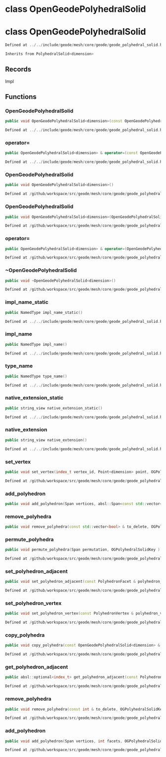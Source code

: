 # class OpenGeodePolyhedralSolid

# class OpenGeodePolyhedralSolid

```cpp
Defined at ../../include/geode/mesh/core/geode/geode_polyhedral_solid.h#41
```

```cpp
Inherits from PolyhedralSolid<dimension>
```



## Records

Impl



## Functions

### OpenGeodePolyhedralSolid

```cpp
public void OpenGeodePolyhedralSolid<dimension>(const OpenGeodePolyhedralSolid<dimension> & )
```

```cpp
Defined at ../../include/geode/mesh/core/geode/geode_polyhedral_solid.h#43
```

### operator=

```cpp
public OpenGeodePolyhedralSolid<dimension> & operator=(const OpenGeodePolyhedralSolid<dimension> & )
```

```cpp
Defined at ../../include/geode/mesh/core/geode/geode_polyhedral_solid.h#43
```

### OpenGeodePolyhedralSolid

```cpp
public void OpenGeodePolyhedralSolid<dimension>()
```

```cpp
Defined at /github/workspace/src/geode/mesh/core/geode/geode_polyhedral_solid.cpp#410
```

### OpenGeodePolyhedralSolid

```cpp
public void OpenGeodePolyhedralSolid<dimension>(OpenGeodePolyhedralSolid<dimension> && other)
```

```cpp
Defined at /github/workspace/src/geode/mesh/core/geode/geode_polyhedral_solid.cpp#416
```

### operator=

```cpp
public OpenGeodePolyhedralSolid<dimension> & operator=(OpenGeodePolyhedralSolid<dimension> && other)
```

```cpp
Defined at /github/workspace/src/geode/mesh/core/geode/geode_polyhedral_solid.cpp#424
```

### ~OpenGeodePolyhedralSolid

```cpp
public void ~OpenGeodePolyhedralSolid<dimension>()
```

```cpp
Defined at /github/workspace/src/geode/mesh/core/geode/geode_polyhedral_solid.cpp#434
```

### impl_name_static

```cpp
public NamedType impl_name_static()
```

```cpp
Defined at ../../include/geode/mesh/core/geode/geode_polyhedral_solid.h#56
```

### impl_name

```cpp
public NamedType impl_name()
```

```cpp
Defined at ../../include/geode/mesh/core/geode/geode_polyhedral_solid.h#62
```

### type_name

```cpp
public NamedType type_name()
```

```cpp
Defined at ../../include/geode/mesh/core/geode/geode_polyhedral_solid.h#67
```

### native_extension_static

```cpp
public string_view native_extension_static()
```

```cpp
Defined at ../../include/geode/mesh/core/geode/geode_polyhedral_solid.h#72
```

### native_extension

```cpp
public string_view native_extension()
```

```cpp
Defined at ../../include/geode/mesh/core/geode/geode_polyhedral_solid.h#79
```

### set_vertex

```cpp
public void set_vertex(index_t vertex_id, Point<dimension> point, OGPolyhedralSolidKey )
```

```cpp
Defined at /github/workspace/src/geode/mesh/core/geode/geode_polyhedral_solid.cpp#439
```

### add_polyhedron

```cpp
public void add_polyhedron(Span vertices, absl::Span<const std::vector<local_index_t> > facets, OGPolyhedralSolidKey )
```

### remove_polyhedra

```cpp
public void remove_polyhedra(const std::vector<bool> & to_delete, OGPolyhedralSolidKey )
```

### permute_polyhedra

```cpp
public void permute_polyhedra(Span permutation, OGPolyhedralSolidKey )
```

```cpp
Defined at /github/workspace/src/geode/mesh/core/geode/geode_polyhedral_solid.cpp#518
```

### set_polyhedron_adjacent

```cpp
public void set_polyhedron_adjacent(const PolyhedronFacet & polyhedron_facet, index_t adjacent_id, OGPolyhedralSolidKey )
```

```cpp
Defined at /github/workspace/src/geode/mesh/core/geode/geode_polyhedral_solid.cpp#502
```

### set_polyhedron_vertex

```cpp
public void set_polyhedron_vertex(const PolyhedronVertex & polyhedron_vertex, index_t vertex_id, OGPolyhedralSolidKey )
```

```cpp
Defined at /github/workspace/src/geode/mesh/core/geode/geode_polyhedral_solid.cpp#493
```

### copy_polyhedra

```cpp
public void copy_polyhedra(const OpenGeodePolyhedralSolid<dimension> & solid_mesh, OGPolyhedralSolidKey )
```

```cpp
Defined at /github/workspace/src/geode/mesh/core/geode/geode_polyhedral_solid.cpp#534
```

### get_polyhedron_adjacent

```cpp
public absl::optional<index_t> get_polyhedron_adjacent(const PolyhedronFacet & polyhedron_facet)
```

```cpp
Defined at /github/workspace/src/geode/mesh/core/geode/geode_polyhedral_solid.cpp#477
```

### remove_polyhedra

```cpp
public void remove_polyhedra(const int & to_delete, OGPolyhedralSolidKey )
```

```cpp
Defined at /github/workspace/src/geode/mesh/core/geode/geode_polyhedral_solid.cpp#511
```

### add_polyhedron

```cpp
public void add_polyhedron(Span vertices, int facets, OGPolyhedralSolidKey )
```

```cpp
Defined at /github/workspace/src/geode/mesh/core/geode/geode_polyhedral_solid.cpp#525
```



